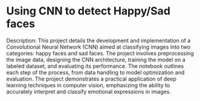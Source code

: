 # Using CNN to detect Happy/Sad faces

Description: This project details the development and implementation of a Convolutional Neural Network (CNN) aimed at classifying images into two categories: happy faces and sad faces. The project involves preprocessing the image data, designing the CNN architecture, training the model on a labeled dataset, and evaluating its performance. The notebook outlines each step of the process, from data handling to model optimization and evaluation. The project demonstrates a practical application of deep learning techniques in computer vision, emphasizing the ability to accurately interpret and classify emotional expressions in images.
